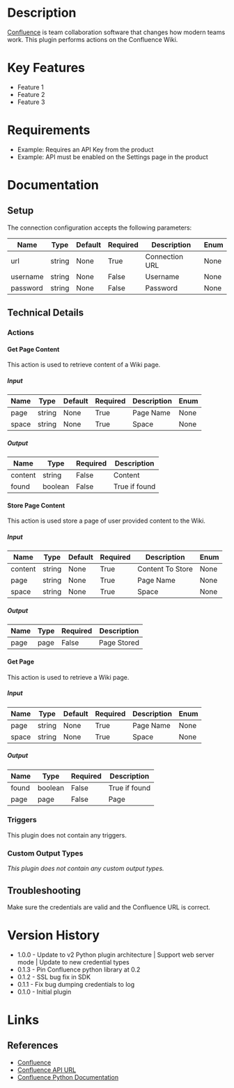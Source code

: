 # Description

[Confluence](https://atlassian.com/software/confluence) is team collaboration software that changes how modern teams work.
This plugin performs actions on the Confluence Wiki.

# Key Features

* Feature 1
* Feature 2
* Feature 3

# Requirements

* Example: Requires an API Key from the product
* Example: API must be enabled on the Settings page in the product

# Documentation

## Setup

The connection configuration accepts the following parameters:

|Name|Type|Default|Required|Description|Enum|
|----|----|-------|--------|-----------|----|
|url|string|None|True|Connection URL|None|
|username|string|None|False|Username|None|
|password|string|None|False|Password|None|

## Technical Details

### Actions

#### Get Page Content

This action is used to retrieve content of a Wiki page.

##### Input

|Name|Type|Default|Required|Description|Enum|
|----|----|-------|--------|-----------|----|
|page|string|None|True|Page Name|None|
|space|string|None|True|Space|None|

##### Output

|Name|Type|Required|Description|
|----|----|--------|-----------|
|content|string|False|Content|
|found|boolean|False|True if found|

#### Store Page Content

This action is used store a page of user provided content to the Wiki.

##### Input

|Name|Type|Default|Required|Description|Enum|
|----|----|-------|--------|-----------|----|
|content|string|None|True|Content To Store|None|
|page|string|None|True|Page Name|None|
|space|string|None|True|Space|None|

##### Output

|Name|Type|Required|Description|
|----|----|--------|-----------|
|page|page|False|Page Stored|

#### Get Page

This action is used to retrieve a Wiki page.

##### Input

|Name|Type|Default|Required|Description|Enum|
|----|----|-------|--------|-----------|----|
|page|string|None|True|Page Name|None|
|space|string|None|True|Space|None|

##### Output

|Name|Type|Required|Description|
|----|----|--------|-----------|
|found|boolean|False|True if found|
|page|page|False|Page|

### Triggers

This plugin does not contain any triggers.

### Custom Output Types

_This plugin does not contain any custom output types._

## Troubleshooting

Make sure the credentials are valid and the Confluence URL is correct.

# Version History

* 1.0.0 - Update to v2 Python plugin architecture | Support web server mode | Update to new credential types
* 0.1.3 - Pin Confluence python library at 0.2
* 0.1.2 - SSL bug fix in SDK
* 0.1.1 - Fix bug dumping credentials to log
* 0.1.0 - Initial plugin

# Links

## References

* [Confluence](https://www.atlassian.com/software/confluence)
* [Confluence API URL](https://docs.atlassian.com/confluence/REST/latest/)
* [Confluence Python Documentation](https://pythonhosted.org/confluence/)


